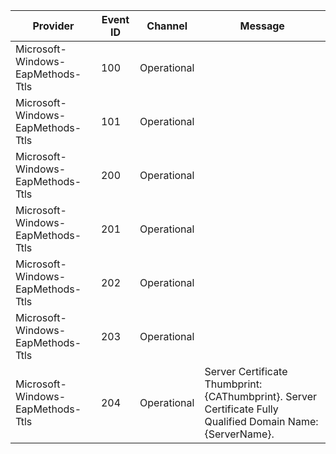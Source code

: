 Provider                           |  Event ID  |  Channel      |  Message
-----------------------------------|------------|---------------|--------------------------------------------------------------------------------------------------------------
Microsoft-Windows-EapMethods-Ttls  |  100       |  Operational  |
Microsoft-Windows-EapMethods-Ttls  |  101       |  Operational  |
Microsoft-Windows-EapMethods-Ttls  |  200       |  Operational  |
Microsoft-Windows-EapMethods-Ttls  |  201       |  Operational  |
Microsoft-Windows-EapMethods-Ttls  |  202       |  Operational  |
Microsoft-Windows-EapMethods-Ttls  |  203       |  Operational  |
Microsoft-Windows-EapMethods-Ttls  |  204       |  Operational  |  Server Certificate Thumbprint: {CAThumbprint}. Server Certificate Fully Qualified Domain Name: {ServerName}.
